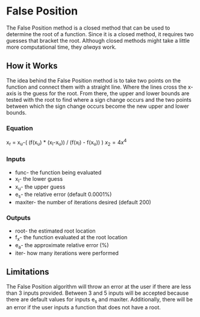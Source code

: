 # False Position
The False Position method is a closed method that can be used to determine the root of a function. Since it is a closed method, it requires two guesses that bracket the root. Although closed methods might take a little more computational time, they *always* work.
## How it Works
The idea behind the False Position method is to take two points on the function and connect them with a straight line. Where the lines cross the x-axis is the guess for the root. From there, the upper and lower bounds are tested with the root to find where a sign change occurs and the two points between which the sign change occurs become the new upper and lower bounds.
### Equation
x<sub>r</sub> = x<sub>u</sub>-( (f(x<sub>u</sub>) * (x<sub>l</sub>-x<sub>u</sub>)) / (f(x<sub>l</sub>) - f(x<sub>u</sub>)) )
$x_2 = 4x^4$
### Inputs
* func- the function being evaluated
* x<sub>l</sub>- the lower guess
* x<sub>u</sub>- the upper guess
* e<sub>s</sub>- the relative error (default 0.0001%)
* maxiter- the number of iterations desired (default 200)
### Outputs
* root- the estimated root location
* f<sub>x</sub>- the function evaluated at the root location
* e<sub>a</sub>- the approximate relative error (%)
* iter- how many iterations were performed
## Limitations
The False Position algorithm will throw an error at the user if there are less than 3 inputs provided. Between 3 and 5 inputs will be accepted because there are default values for inputs e<sub>s</sub> and maxiter. Additionally, there will be an error if the user inputs a function that does not have a root. 
